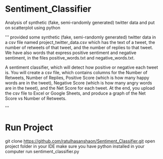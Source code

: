 # Sentiment_Classifier
Analysis of synthetic (fake, semi-randomly generated) twitter data and put on scatterplot using python


'''
provided some synthetic (fake, semi-randomly generated) twitter data in a csv file named project_twitter_data.csv which has the text of a tweet, 
the number of retweets of that tweet, and the number of replies to that tweet. We have also words that express positive sentiment and negative sentiment,
in the files positive_words.txt and negative_words.txt.

A sentiment classifier, which will detect how positive or negative each tweet is. You will create a csv file, 
which contains columns for the Number of Retweets, Number of Replies, Positive Score (which is how many happy words are in the tweet), 
Negative Score (which is how many angry words are in the tweet), and the Net Score for each tweet. At the end, you upload the csv file to Excel or Google Sheets,
 and produce a graph of the Net Score vs Number of Retweets.

'''
# Run Project
git clone https://github.com/ratulhasanshaon/Sentiment_Classifier.git
open project folder in your IDE
make sure you have python installed in your computer
run sentiment_classifier.py
